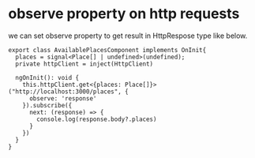 # observe property on http requests
we can set observe property to get result in HttpRespose type like below.
```TS
export class AvailablePlacesComponent implements OnInit{
  places = signal<Place[] | undefined>(undefined);
  private httpClient = inject(HttpClient)

  ngOnInit(): void {
    this.httpClient.get<{places: Place[]}>("http://localhost:3000/places", {
      observe: 'response'
    }).subscribe({
      next: (response) => {
        console.log(response.body?.places)
      }
    })
  }
}

```